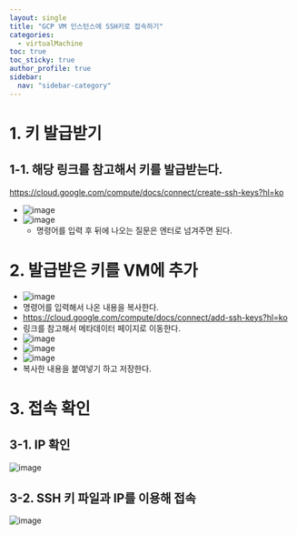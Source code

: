 ```yaml
---
layout: single
title: "GCP VM 인스턴스에 SSH키로 접속하기"
categories:
  - virtualMachine
toc: true
toc_sticky: true
author_profile: true
sidebar:
  nav: "sidebar-category"
---
```


# 1. 키 발급받기

## 1-1. 해당 링크를 참고해서 키를 발급받는다.

<https://cloud.google.com/compute/docs/connect/create-ssh-keys?hl=ko>

- ![image](https://github.com/sk4cks/sk4cks.github.io/assets/109573477/dfaae855-0f1b-4686-9114-0886d2d64cc4)
- ![image](https://github.com/sk4cks/sk4cks.github.io/assets/109573477/aef426c9-2b59-45ad-b839-77770bedb3df)
  - 명령어를 입력 후 뒤에 나오는 질문은 엔터로 넘겨주면 된다.

# 2. 발급받은 키를 VM에 추가

- ![image](https://github.com/sk4cks/sk4cks.github.io/assets/109573477/8c999701-a756-4249-8726-86837f2c5a39)
- 명령어를 입력해서 나온 내용을 복사한다.
- <https://cloud.google.com/compute/docs/connect/add-ssh-keys?hl=ko>
- 링크를 참고해서 메타데이터 페이지로 이동한다.
- ![image](https://github.com/sk4cks/sk4cks.github.io/assets/109573477/aeaf180b-0d5a-4aaf-98a7-ceae0695eda2)
- ![image](https://github.com/sk4cks/sk4cks.github.io/assets/109573477/c24802f8-d0ed-45e3-8aad-ce6e425a07a9)
- ![image](https://github.com/sk4cks/sk4cks.github.io/assets/109573477/4ade2b0f-a7bc-4584-ae1c-ff74cff40a17)
- 복사한 내용을 붙여넣기 하고 저장한다.

# 3. 접속 확인

## 3-1. IP 확인

![image](https://github.com/sk4cks/sk4cks.github.io/assets/109573477/6701c0f3-d669-465c-8c14-b516ebf8d3d8)

## 3-2. SSH 키 파일과 IP를 이용해 접속

![image](https://github.com/sk4cks/sk4cks.github.io/assets/109573477/49a7a3b2-502d-4bca-bd42-1eb3aabbcbf1)
